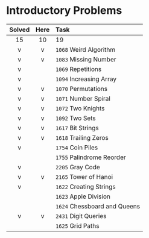 # Introductory Problems

| Solved | Here | Task |
|:------:|:----:|:-----|
| 15     | 10   | 19   |
| v | v | `1068` Weird Algorithm
| v | v | `1083` Missing Number
| v |   | `1069` Repetitions
| v |   | `1094` Increasing Array
| v | v | `1070` Permutations
| v | v | `1071` Number Spiral
| v | v | `1072` Two Knights
| v | v | `1092` Two Sets
| v | v | `1617` Bit Strings
| v | v | `1618` Trailing Zeros
| v |   | `1754` Coin Piles
|   |   | `1755` Palindrome Reorder
| v |   | `2205` Gray Code
| v | v | `2165` Tower of Hanoi
| v |   | `1622` Creating Strings
|   |   | `1623` Apple Division
|   |   | `1624` Chessboard and Queens
| v | v | `2431` Digit Queries
|   |   | `1625` Grid Paths
